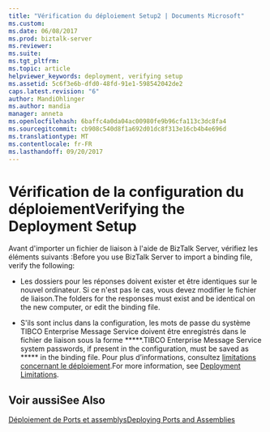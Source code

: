 ```yaml
---
title: "Vérification du déploiement Setup2 | Documents Microsoft"
ms.custom: 
ms.date: 06/08/2017
ms.prod: biztalk-server
ms.reviewer: 
ms.suite: 
ms.tgt_pltfrm: 
ms.topic: article
helpviewer_keywords: deployment, verifying setup
ms.assetid: 5c6f3e6b-dfd0-48fd-91e1-598542042de2
caps.latest.revision: "6"
author: MandiOhlinger
ms.author: mandia
manager: anneta
ms.openlocfilehash: 6baffc4a0da04ac00980fe9b96cfa113c3dc8fa4
ms.sourcegitcommit: cb908c540d8f1a692d01dc8f313e16cb4b4e696d
ms.translationtype: MT
ms.contentlocale: fr-FR
ms.lasthandoff: 09/20/2017
---
```

# <a name="verifying-the-deployment-setup"></a><span data-ttu-id="9c9e6-102">Vérification de la configuration du déploiement</span><span class="sxs-lookup"><span data-stu-id="9c9e6-102">Verifying the Deployment Setup</span></span>
<span data-ttu-id="9c9e6-103">Avant d'importer un fichier de liaison à l'aide de BizTalk Server, vérifiez les éléments suivants :</span><span class="sxs-lookup"><span data-stu-id="9c9e6-103">Before you use BizTalk Server to import a binding file, verify the following:</span></span>  
  
-   <span data-ttu-id="9c9e6-104">Les dossiers pour les réponses doivent exister et être identiques sur le nouvel ordinateur. Si ce n'est pas le cas, vous devez modifier le fichier de liaison.</span><span class="sxs-lookup"><span data-stu-id="9c9e6-104">The folders for the responses must exist and be identical on the new computer, or edit the binding file.</span></span>  
  
-   <span data-ttu-id="9c9e6-105">S'ils sont inclus dans la configuration, les mots de passe du système TIBCO Enterprise Message Service doivent être enregistrés dans le fichier de liaison sous la forme *****.</span><span class="sxs-lookup"><span data-stu-id="9c9e6-105">TIBCO Enterprise Message Service system passwords, if present in the configuration, must be saved as ***** in the binding file.</span></span> <span data-ttu-id="9c9e6-106">Pour plus d’informations, consultez [limitations concernant le déploiement](../core/deployment-limitations1.md).</span><span class="sxs-lookup"><span data-stu-id="9c9e6-106">For more information, see [Deployment Limitations](../core/deployment-limitations1.md).</span></span>  
  
## <a name="see-also"></a><span data-ttu-id="9c9e6-107">Voir aussi</span><span class="sxs-lookup"><span data-stu-id="9c9e6-107">See Also</span></span>  
 [<span data-ttu-id="9c9e6-108">Déploiement de Ports et assemblys</span><span class="sxs-lookup"><span data-stu-id="9c9e6-108">Deploying Ports and Assemblies</span></span>](../core/deploying-ports-and-assemblies2.md)